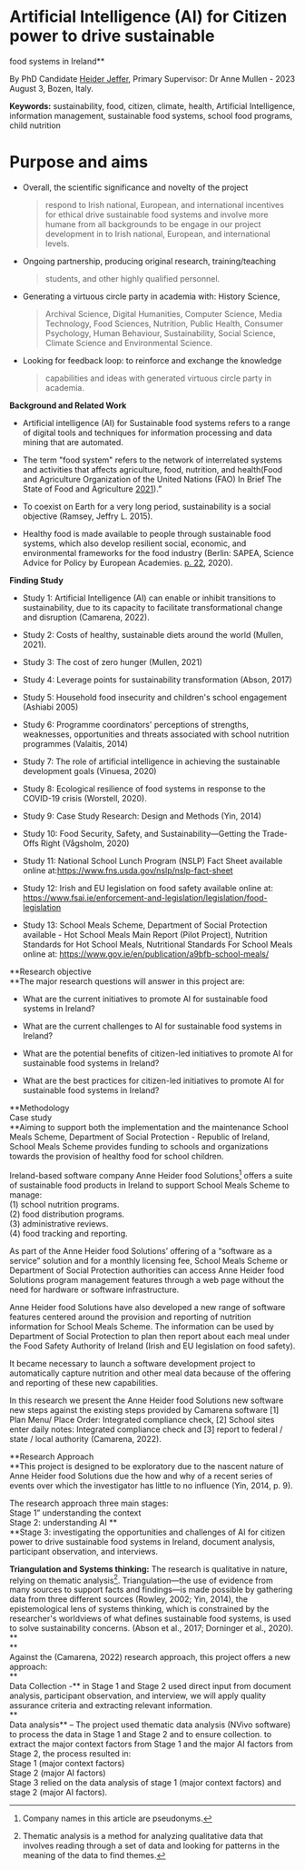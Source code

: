 # Artificial Intelligence (AI) for Citizen power to drive sustainable
food systems in Ireland**

By PhD Candidate [Heider Jeffer](https://github.com/HeiderJeffer),
Primary Supervisor: Dr Anne Mullen - 2023 August 3, Bozen, Italy.

**Keywords:** sustainability, food, citizen, climate, health, Artificial
Intelligence, information management, sustainable food systems, school
food programs, child nutrition

# Purpose and aims


- Overall, the scientific significance and novelty of the project
  > respond to Irish national, European, and international incentives
  > for ethical drive sustainable food systems and involve more humane
  > from all backgrounds to be engage in our project development in to
  > Irish national, European, and international levels.

- Ongoing partnership, producing original research, training/teaching
  > students, and other highly qualified personnel.

- Generating a virtuous circle party in academia with: History Science,
  > Archival Science, Digital Humanities, Computer Science, Media
  > Technology, Food Sciences, Nutrition, Public Health, Consumer
  > Psychology, Human Behaviour, Sustainability, Social Science, Climate
  > Science and Environmental Science.

- Looking for feedback loop: to reinforce and exchange the knowledge
  > capabilities and ideas with generated virtuous circle party in
  > academia.

**Background and Related Work**

- Artificial intelligence (AI) for Sustainable food systems refers to a
  range of digital tools and techniques for information processing and
  data mining that are automated.

- The term "food system" refers to the network of interrelated systems
  and activities that affects agriculture, food, nutrition, and
  health(Food and Agriculture Organization of the United Nations (FAO)
  In Brief The State of Food and Agriculture
  [2021](https://www.fao.org/documents/card/en/c/cb7351en)).”

- To coexist on Earth for a very long period, sustainability is a social
  objective (Ramsey, Jeffry L. 2015).

- Healthy food is made available to people through sustainable food
  systems, which also develop resilient social, economic, and
  environmental frameworks for the food industry (Berlin: SAPEA, Science
  Advice for Policy by European Academies.
  [p. 22](https://www.sapea.info/wp-content/uploads/sustainable-food-system-report.pdf),
  2020).

**Finding Study**

- Study 1: Artificial Intelligence (AI) can enable or inhibit
  transitions to sustainability, due to its capacity to facilitate
  transformational change and disruption (Camarena, 2022).

- Study 2: Costs of healthy, sustainable diets around the world (Mullen,
  2021).

- Study 3: The cost of zero hunger (Mullen, 2021)

- Study 4: Leverage points for sustainability transformation (Abson,
  2017)

- Study 5: Household food insecurity and children's school engagement
  (Ashiabi 2005)

- Study 6: Programme coordinators' perceptions of strengths, weaknesses,
  opportunities and threats associated with school nutrition programmes
  (Valaitis, 2014)

- Study 7: The role of artificial intelligence in achieving the
  sustainable development goals (Vinuesa, 2020)

- Study 8: Ecological resilience of food systems in response to the
  COVID-19 crisis (Worstell, 2020).

- Study 9: Case Study Research: Design and Methods (Yin, 2014)

- Study 10: Food Security, Safety, and Sustainability—Getting the
  Trade-Offs Right (Vågsholm, 2020)

- Study 11: National School Lunch Program (NSLP) Fact Sheet available
  online at:<https://www.fns.usda.gov/nslp/nslp-fact-sheet>

- Study 12: Irish and EU legislation on food safety available online at:
  <https://www.fsai.ie/enforcement-and-legislation/legislation/food-legislation>

- Study 13: School Meals Scheme, Department of Social Protection
  available - Hot School Meals Main Report (Pilot Project), Nutrition
  Standards for Hot School Meals, Nutritional Standards For School Meals
  online at: <https://www.gov.ie/en/publication/a9bfb-school-meals/>

**Research objective  
**The major research questions will answer in this project are:

- What are the current initiatives to promote AI for sustainable food
  systems in Ireland?

- What are the current challenges to AI for sustainable food systems in
  Ireland?

- What are the potential benefits of citizen-led initiatives to promote
  AI for sustainable food systems in Ireland?

- What are the best practices for citizen-led initiatives to promote AI
  for sustainable food systems in Ireland?

**Methodology  
Case study  
**Aiming to support both the implementation and the maintenance School
Meals Scheme, Department of Social Protection - Republic of Ireland,
School Meals Scheme provides funding to schools and organizations
towards the provision of healthy food for school children.

Ireland-based software company Anne Heider food Solutions[^1] offers a
suite of sustainable food products in Ireland to support School Meals
Scheme to manage:  
(1) school nutrition programs.  
(2) food distribution programs.  
(3) administrative reviews.  
(4) food tracking and reporting.

As part of the Anne Heider food Solutions’ offering of a “software as a
service” solution and for a monthly licensing fee, School Meals Scheme
or Department of Social Protection authorities can access Anne Heider
food Solutions program management features through a web page without
the need for hardware or software infrastructure.

Anne Heider food Solutions have also developed a new range of software
features centered around the provision and reporting of nutrition
information for School Meals Scheme. The information can be used by
Department of Social Protection to plan then report about each meal
under the Food Safety Authority of Ireland (Irish and EU legislation on
food safety).

It became necessary to launch a software development project to
automatically capture nutrition and other meal data because of the
offering and reporting of these new capabilities.

In this research we present the Anne Heider food Solutions new software
new steps against the existing steps provided by Camarena software \[1\]
Plan Menu/ Place Order: Integrated compliance check, \[2\] School sites
enter daily notes: Integrated compliance check and \[3\] report to
federal / state / local authority (Camarena, 2022).

**Research Approach  
**This project is designed to be exploratory due to the nascent nature
of Anne Heider food Solutions due the how and why of a recent series of
events over which the investigator has little to no influence (Yin,
2014, p. 9).  
  
The research approach three main stages:  
Stage 1” understanding the context  
Stage 2: understanding AI **  
**Stage 3: investigating the opportunities and challenges of AI for
citizen power to drive sustainable food systems in Ireland, document
analysis, participant observation, and interviews.  
  
**Triangulation and Systems thinking:** The research is qualitative in
nature, relying on thematic analysis[^2]. Triangulation—the use of
evidence from many sources to support facts and findings—is made
possible by gathering data from three different sources (Rowley, 2002;
Yin, 2014), the epistemological lens of systems thinking, which is
constrained by the researcher's worldviews of what defines sustainable
food systems, is used to solve sustainability concerns. (Abson et al.,
2017; Dorninger et al., 2020). **  
**  
Against the (Camarena, 2022) research approach, this project offers a
new approach:  
**  
Data Collection -** in Stage 1 and Stage 2 used direct input from
document analysis, participant observation, and interview, we will apply
quality assurance criteria and extracting relevant information.  
**  
Data analysis** – The project used thematic data analysis (NVivo
software) to process the data in Stage 1 and Stage 2 and to ensure
collection. to extract the major context factors from Stage 1 and the
major AI factors from Stage 2, the process resulted in:  
Stage 1 (major context factors)  
Stage 2 (major AI factors)  
Stage 3 relied on the data analysis of stage 1 (major context factors)
and stage 2 (major AI factors).

[^1]: Company names in this article are pseudonyms.

[^2]: Thematic analysis is a method for analyzing qualitative data that
    involves reading through a set of data and looking for patterns in
    the meaning of the data to find themes.
